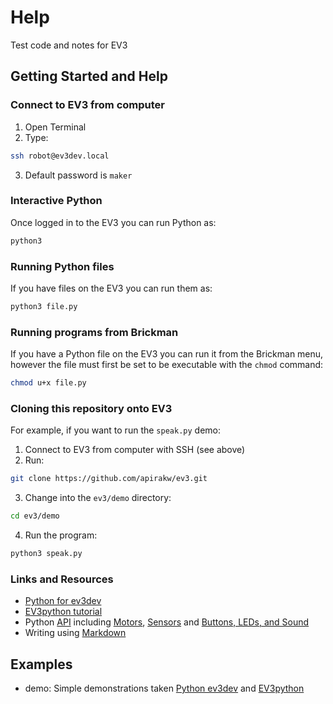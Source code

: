 # Help
Test code and notes for EV3

## Getting Started and Help

### Connect to EV3 from computer
1. Open Terminal
2. Type:

  ```bash
  ssh robot@ev3dev.local
  ```
3. Default password is `maker`

### Interactive Python
Once logged in to the EV3 you can run Python as:
```bash
python3
```

### Running Python files
If you have files on the EV3 you can run them as:
```bash
python3 file.py
```

### Running programs from Brickman

If you have a Python file on the EV3 you can run it from the Brickman menu, however the file must first be set to be executable with the `chmod` command:

```bash
chmod u+x file.py
```

### Cloning this repository onto EV3

For example, if you want to run the `speak.py` demo:

1. Connect to EV3 from computer with SSH (see above)
2. Run:

  ```bash
  git clone https://github.com/apirakw/ev3.git
  ```
3. Change into the `ev3/demo` directory:

  ```bash
  cd ev3/demo
  ```
4. Run the program:

  ```bash
  python3 speak.py
  ```

### Links and Resources
* [Python for ev3dev](https://github.com/rhempel/ev3dev-lang-python)
* [EV3python tutorial](https://sites.google.com/site/ev3python/)
* Python [API](https://python-ev3dev.readthedocs.io/en/latest/spec.html) including [Motors](https://python-ev3dev.readthedocs.io/en/latest/motors.html), [Sensors](https://python-ev3dev.readthedocs.io/en/latest/sensors.html) and [Buttons, LEDs, and Sound](https://python-ev3dev.readthedocs.io/en/latest/other.html)
* Writing using [Markdown](https://github.com/adam-p/markdown-here/wiki/Markdown-Cheatsheet)

## Examples

* demo: Simple demonstrations taken [Python ev3dev](https://github.com/rhempel/ev3dev-lang-python) and [EV3python](https://sites.google.com/site/ev3python/)
